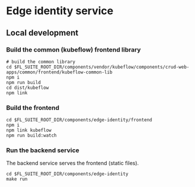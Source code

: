 # Edge identity service

## Local development

### Build the common (kubeflow) frontend library
```shell
# build the common library
cd $FL_SUITE_ROOT_DIR/components/vendor/kubeflow/components/crud-web-apps/common/frontend/kubeflow-common-lib
npm i
npm run build
cd dist/kubeflow
npm link
```

### Build the frontend

```shell
cd $FL_SUITE_ROOT_DIR/components/edge-identity/frontend
npm i
npm link kubeflow
npm run build:watch
```

### Run the backend service

The backend service serves the frontend (static files).

```shell
cd $FL_SUITE_ROOT_DIR/components/edge-identity
make run
```
